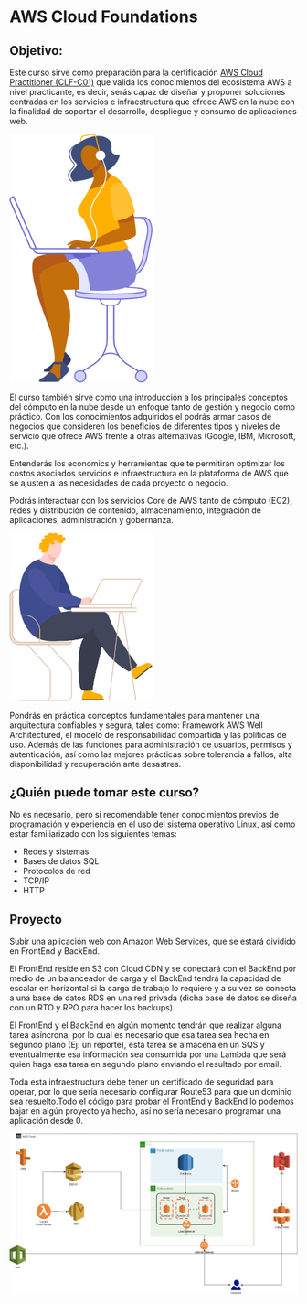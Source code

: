 # AWS Cloud Foundations

## Objetivo:

Este curso sirve como preparación para la certificación [AWS Cloud Practitioner (CLF-C01)](https://aws.amazon.com/es/certification/certified-cloud-practitioner/) que valida los conocimientos del ecosistema AWS a nivel practicante, es decir, serás capaz de diseñar y proponer soluciones centradas en los servicios e infraestructura que ofrece AWS en la nube con la finalidad de soportar el desarrollo, despliegue y consumo de aplicaciones web.

<img src="assets/character.svg" width="250px" aling="right">


El curso también sirve como una introducción a los principales conceptos del cómputo en la nube desde un enfoque tanto de gestión y negocio como práctico. Con los conocimientos adquiridos el podrás armar casos de negocios que consideren los beneficios de diferentes tipos y niveles de servicio que ofrece AWS frente a otras alternativas (Google, IBM, Microsoft, etc.).

Entenderás los economics y herramientas que te permitirán optimizar los costos asociados servicios e infraestructura en la plataforma de AWS que se ajusten a las necesidades de cada proyecto o negocio.

Podrás interactuar con los servicios Core de AWS tanto de cómputo (EC2), redes y distribución de contenido, almacenamiento, integración de aplicaciones, administración y gobernanza.

<img src="assets/character2.svg" width="250px" aling="right">

Pondrás en práctica conceptos fundamentales para mantener una arquitectura confiables y segura, tales como: Framework AWS Well Architectured, el modelo de responsabilidad compartida y las políticas de uso. Además de las funciones para administración de usuarios, permisos y autenticación, así como las mejores prácticas sobre tolerancia a fallos, alta disponibilidad y recuperación ante desastres. 

## ¿Quién puede tomar este curso?

No es necesario, pero sí recomendable tener conocimientos previos de programación y experiencia en el uso del sistema operativo Linux, así como estar familiarizado con los siguientes temas:

+ Redes y sistemas
+ Bases de datos SQL
+ Protocolos de red
+ TCP/IP
+ HTTP

## Proyecto

Subir una aplicación web con Amazon Web Services, que se estará dividido en FrontEnd y BackEnd.

El FrontEnd reside en S3 con Cloud CDN y se conectará con el BackEnd por medio de un balanceador de carga y  el BackEnd tendrá la capacidad de escalar en horizontal si la carga de trabajo lo requiere y a su vez se conecta a una base de datos RDS en una red privada (dicha base de datos se diseña con un RTO y RPO para hacer los backups).

El FrontEnd y el BackEnd en algún momento tendrán que realizar alguna tarea asíncrona, por lo cual es necesario que esa tarea sea hecha en segundo plano (Ej: un reporte), está tarea se almacena en un SQS y eventualmente esa información sea consumida por una Lambda que será quien haga esa tarea en segundo plano enviando el resultado por email. 

Toda esta infraestructura debe tener un certificado de seguridad para operar, por lo que sería necesario configurar Route53 para que un dominio sea resuelto.Todo el código para probar el FrontEnd y BackEnd lo podemos bajar en algún proyecto ya hecho, así no sería necesario programar una aplicación desde 0.

<img src="assets/arquitectura-Infra.jpg">